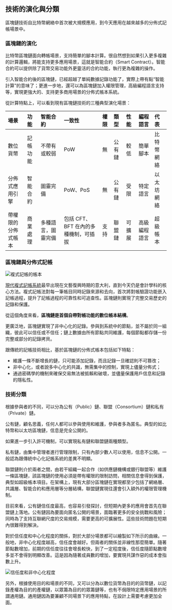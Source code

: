 ## 技術的演化與分類

區塊鏈技術自比特幣網絡中首次被大規模應用，到今天應用在越來越多的分佈式記帳場景中。

### 區塊鏈的演化

比特幣區塊鏈面向轉帳場景，支持簡單的腳本計算。很自然想到如果引入更多複雜的計算邏輯，將能支持更多應用場景，這就是智能合約（Smart Contract）。智能合約可以提供除了貨幣交易功能外更靈活的合約功能，執行更為複雜的操作。

引入智能合約後的區塊鏈，已經超越了單純數據記錄功能了，實際上帶有點“智能計算”的意味了；更進一步地，還可以為區塊鏈加入權限管理，高級編程語言支持等，實現更強大的、支持更多商用場景的分佈式帳本系統。

從計算特點上，可以看到現有區塊鏈技術的三種典型演化場景：

| 場景 | 功能 | 智能合約 | 一致性 | 權限 | 類型 | 性能 | 編程語言 | 代表 |
| :--- | :--- | :--- | :--- | :--- | :--- | :--- | :--- | :--- |
| 數位貨幣 | 記帳功能 | 不帶有或較弱 | PoW | 無 | 公有鏈 | 較低 | 簡單腳本 | 比特幣網絡 |
| 分佈式應用引擎 | 智能合約 | 圖靈完備 | PoW、PoS | 無 | 公有鏈 | 受限 | 特定語言 | 以太坊網絡 |
| 帶權限的分佈式帳本 | 商業處理 | 多種語言，圖靈完備 | 包括 CFT、BFT 在內的多種機制，可插拔 | 支持 | 聯盟鏈 | 可擴展 | 高級編程語言 | 超級帳本 |

### 區塊鏈與分佈式記帳

![複式記帳的帳本](_images/ledger.jpg)

[現代複式記帳系統](https://zh.wikipedia.org/wiki/%E5%A4%8D%E5%BC%8F%E7%B0%BF%E8%AE%B0)最早出現在文藝復興時期的意大利，直到今天仍是會計學科的核心方法。複式記帳法對每一筆帳目同時記錄來源和去向，首次將對帳驗證功能嵌入記帳過程，提升了記帳過程的可靠性和可追查性。區塊鏈則實現了完整交易歷史的記錄和保護。

從這個角度來看，**區塊鏈是首個自帶對帳功能的數位帳本結構**。

更廣泛地，區塊鏈實現了非中心化的記錄。參與到系統中的節點，並不屬於同一組織，彼此可以信任或不信任；鏈上數據由所有節點共同維護，每個節點都存儲一份完整或部分的記錄拷貝。

跟傳統的記帳技術相比，基於區塊鏈的分佈式帳本包括如下特點：

* 維護一條不斷增長的鏈，只可能添加記錄，而且記錄一旦確認則不可篡改；
* 非中心化，或者說多中心化的共識，無需集中的控制，實現上儘量分佈式；
* 通過密碼學的機制來確保交易無法被抵賴和破壞，並儘量保護用戶信息和記錄的隱私性。

### 技術分類

根據參與者的不同，可以分為公有（Public）鏈、聯盟（Consortium）鏈和私有（Private）鏈。

公有鏈，顧名思義，任何人都可以參與使用和維護，參與者多為匿名。典型的如比特幣和以太坊區塊鏈，信息是完全公開的。

如果進一步引入許可機制，可以實現私有鏈和聯盟鏈兩種類型。

私有鏈，由集中管理者進行管理限制，只有內部少數人可以使用，信息不公開。一般認為跟傳統中心化記帳系統的差異不明顯。

聯盟鏈則介於兩者之間，由若干組織一起合作（如供應鏈機構或銀行聯盟等）維護一條區塊鏈，該區塊鏈的使用必須是帶有權限的限制訪問，相關信息會得到保護，典型如超級帳本項目。在架構上，現有大部分區塊鏈在實現都至少包括了網絡層、共識層、智能合約和應用層等分層結構，聯盟鏈實現往還會引入額外的權限管理機制。

目前來看，公有鏈信任度最高，也容易引發探討，但短期內更多的應用會首先在聯盟鏈上落地。公有鏈因為要面向匿名公開的場景，面臨著更多的安全挑戰和風險；同時為了支持互聯網尺度的交易規模，需要更高的可擴展性。這些技術問題在短期內很難得到解決。

對於信任度和中心化程度的關係，對於大部分場景都可以繪製如下所示的曲線。一般地，非中心化程度越高，信任度會越好。但兩者的關係並非線性那麼簡單。隨著節點數增加，前期的信任度往往會增長較快，到了一定程度後，信任度隨節點數增多並不會得到明顯改善。這是因為隨著成員數的增加，要實現共謀作惡的成本會指數上升。

![信任度和非中心化程度](_images/trust_curve.png)

另外，根據使用目的和場景的不同，又可以分為以數位貨幣為目的的貨幣鏈，以記錄產權為目的的產權鏈，以眾籌為目的的眾籌鏈等，也有不侷限特定應用場景的所謂通用鏈。通用鏈因為要兼顧不同場景下的應用特點，在設計上需要考慮更加全面。
